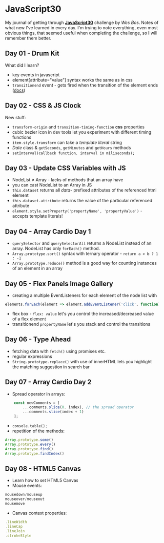 # JavaScript30

My journal of getting through [__JavaScript30__](https://javascript30.com) challenge by *Wes Bos*.
Notes of what new I've learned in every day. I'm trying to note everything, even most obvious things, that seemed useful when completing the challenge, so I will remember them better.

## Day 01 - Drum Kit
What did I learn?

+ key events in javascript
+ element[attribute="value"] syntax works the same as in css
+ `transitionend` event - gets fired when the transition of the element ends ([docs](https://developer.mozilla.org/en-US/docs/Web/API/HTMLElement/transitionend_event))

## Day 02 - CSS & JS Clock
New stuff:

+ `transform-origin` and `transition-timing-function` __css__ properties
+ cubic bezier icon in dev tools let you experiment with different timing functions
+ `item.style.transform` can take a _template literal_ string
+ _Date_ class & `getSeconds`, `getMinutes` and `getHours` methods
+ `setInterval(callback function, interval in miliseconds);`

## Day 03 - Update CSS Variables with JS

+ NodeList ≠ Array - lacks of methods that an array have 
+ you can cast NodeList to an Array in JS
+ `this.dataset` returns all _data-_ prefixed attributes of the referenced html element
+ `this.dataset.attribute` returns the value of the particular referenced attribute
+ `element.style.setProperty('propertyName', 'propertyValue')` - accepts template literals!

## Day 04 - Array Cardio Day 1

+ `querySelector` and `querySelectorAll` returns a NodeList instead of an array. NodeList has only `forEach()` method.
+ `Array.prototype.sort()` syntax with ternary operator - `return a > b ? 1 : -1`
+ `Array.prototype.reduce()` method is a good way for counting instances of an element in an array

## Day 05 - Flex Panels Image Gallery

+ creating a multiple EventListeners for each element of the node list with 
````javascript
elements.forEach(element => element.addEventListener('click', function));
````
+  flex box - `flex: value` let's you control the increased/decreased value of a flex element
+ transitionend `propertyName` let's you stack and control the transitions

## Day 06 - Type Ahead

+ fetching data with `fetch()` using promises etc.
+ regular expressions
+ `String.prototype.replace()` with use of innerHTML lets you highlight the matching suggestion in search bar

## Day 07 - Array Cardio Day 2

+ Spread operator in arrays: 
````javascript
    const newComments = [
        ...comments.slice(0, index), // the spread operator
        ...comments.slice(index + 1)
    ];
````
+ `console.table();`
+ repetition of the methods:
````javascript
Array.prototype.some()
Array.prototype.every()
Array.prototype.find()
Array.prototype.findIndex()
````

## Day 08 - HTML5 Canvas

+ Learn how to set HTML5 Canvas
+ Mouse events:
````javascript
mousedown/mouseup
mouseover/mouseout
mousemove
````
+ Canvas context properties: 
````javascript
.lineWidth
.lineCap
.lineJoin
.strokeStyle
````
